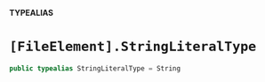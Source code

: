 **TYPEALIAS**

# `[FileElement].StringLiteralType`

```swift
public typealias StringLiteralType = String
```
